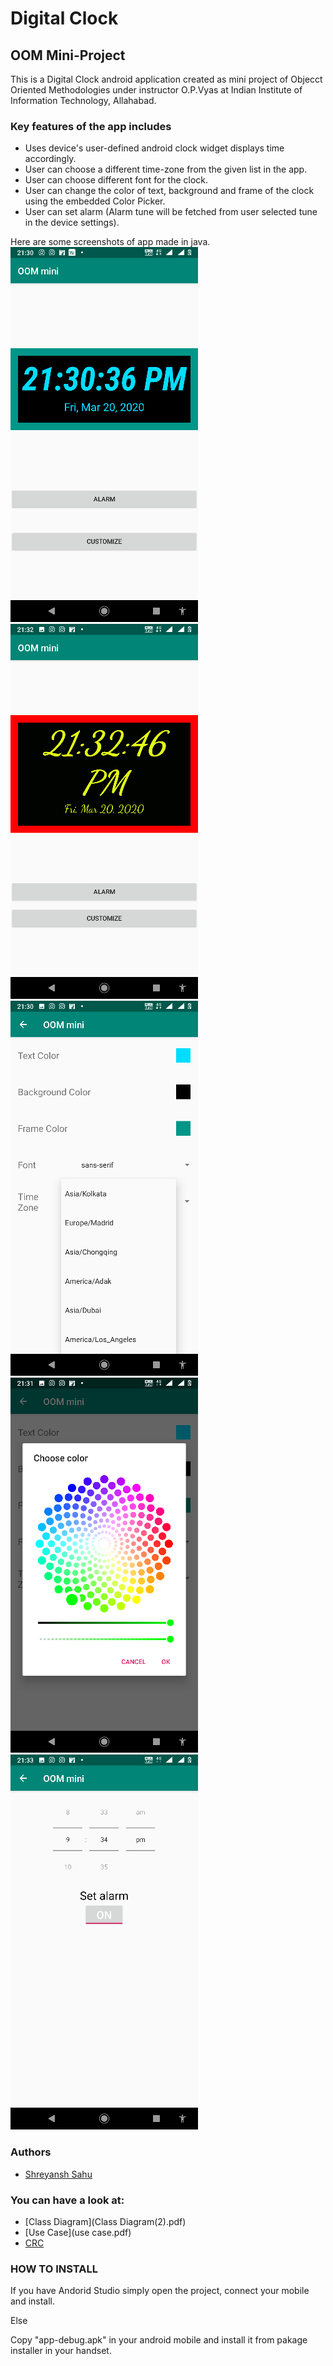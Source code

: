 # Digital Clock
## OOM Mini-Project

This is a Digital Clock android application created as mini project
of Objecct Oriented Methodologies under instructor O.P.Vyas at
Indian Institute of Information Technology, Allahabad.

### Key features of the app includes

- Uses device's user-defined android clock widget displays time accordingly.
- User can choose a different time-zone from the given list in the app.
- User can choose different font for the clock.
- User can change the color of text, background and frame of the clock using the embedded Color Picker.
- User can set alarm (Alarm tune will be fetched from user selected tune in the device settings).
 
Here are some screenshots of app made in java.
 ![Clock](Screenshot1.png) ![Cutomized](Screenshot2.png)
 ![Settings](Screenshot3.png) ![Color Picker](Screenshot4.png)
 ![Alarm Screen](Screenshot5.png)

### Authors
- [Shreyansh Sahu](https://github.com/23nobody)

### You can have a look at:
- [Class Diagram](Class Diagram(2).pdf) 
- [Use Case](use case.pdf) 
- [CRC](CRC.pdf) 

### HOW TO INSTALL

If you have Andorid Studio simply open the project, connect your mobile and install.

Else

Copy "app-debug.apk" in your android mobile and install it from pakage installer in your handset.
